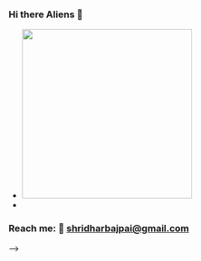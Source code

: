 ### Hi there Aliens 👋

- <img src="https://media.giphy.com/media/Z9WQLSrsQKH3uBbiXq/giphy.gif" height="300" />

-  
### Reach me: 🤔 shridharbajpai@gmail.com
-->
